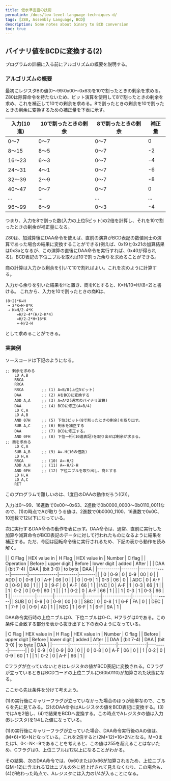 ```yaml
---
title: 低水準言語の技術
permalink: /docs/low-level-language-techniques-d/
tags: [Z80, Assembly Language, BCD]
description: Some notes about binary to BCD conversion
toc: true
---
```


## バイナリ値をBCDに変換する(2)

プログラムの詳細に入る前にアルゴリズムの概要を説明する。

### アルゴリズムの概要

最初にレジスタBの値(0〜99:0x00〜0x63)を10で割ったときの剰余を求める。Z80は除算命令を持たないため、ビット演算を使用して8で割ったときの剰余を求め、これを補正して10での剰余を求める。8で割ったときの剰余を10で割ったときの剰余に変換するための補正量を下表に示す。

| 入力(10進) | 10で割ったときの剰余 | 8で割ったときの剰余 | 補正量 |
|------------|----------------------|---------------------|--------|
| 0〜7       | 0〜7                 | 0〜7                |      0 |
| 8〜15      | 8〜5                 | 0〜7                |     -2 |
| 16〜23     | 6〜3                 | 0〜7                |     -4 |
| 24〜31     | 4〜1                 | 0〜7                |     -6 |
| 32〜39     | 2〜9                 | 0〜7                |     -8 |
| 40〜47     | 0〜7                 | 0〜7                |      0 |
| ...        | ...                  | ...                 |    ... |
| 96〜99     | 6〜9                 | 0〜3                |     -4 |

つまり、入力を8で割った数(入力の上位5ビット)の2倍を計算し、それを10で割ったときの剰余が補正量になる。

Z80は、加減算後にDAA命令を使えば、直前の演算がBCD表記の数値同士の演算であった場合の結果に変換することができる(例えば、0x19と0x21の加算結果は0x3aとなるが、この演算の直後にDAA命令を実行すれば、0x40が得られる)。BCD表記の下位ニブルを取れば10で割った余りを求めることができる。

商の計算は入力から剰余を引いて10で割ればよい。これを次のように計算する。

入力から余りを引いた結果をHと置き、商をKとすると、K=H/10=H/(8+2)と書ける。
これから、入力を10で割ったときの商Kは、

```
(8+2)*K=H
 → 2*K=H-8*K
 → K=H/2-4*K
     =H/2-4*(H/2-K*4)
     =H/2-2*H+16*K
     =-H/2-H
```

として求めることができる。

### 実装例

ソースコードは下記のようになる。
```
;; 剰余を求める
    LD A,B
    RRCA
    RRCA
    RRCA        ;; (1) A=B/8(上位5ビット)
    DAA         ;; (2) AをBCDに変換する
    ADD A,A     ;; (3) A=A*2(通常のバイナリ演算)
    DAA         ;; (4) BCDに修正(A=B/4)
    LD C,A
    LD A,B
    AND 07H     ;; (5) 下位3ビット(8で割ったときの剰余)を取り出す。
    SUB A,C     ;; (6) 剰余を補正する
    DAA         ;; (7) BCDに修正する。
    AND 0FH     ;; (8) 下位一桁(10進表記)を取り出せば剰余が求まる。
;; 商を求める
    LD C,A
    SUB A,B     ;; (9) A=-H(10の倍数)
    LD H,A
    RRCA        ;; (10) A=-H/2
    ADD A,H     ;; (11) A=-H/2-H
    AND 0FH     ;; (12) 下位ニブルを取り出し、商とする
    LD H,A
    LD A,C
    RET
```
このプログラムで難しいのは、1度目のDAAの動作だろう((2))。

入力は0〜99、16進数で0x00〜0x63、2進数で0b0000_0000〜0b0110_0011なので、(1)の時点でAが取りうる値は、2進数で0b0000_1100、16進数で0x0C、10進数で12以下になっている。

次に実行するDAA命令の動作を表に示す。DAA命令は、通常、直前に実行した加算や減算命令がBCD表記のデータに対して行われたものになるように結果を補正する。ただ、今回は回転命令後に実行されるため、下記の表から動作を読み解く。

|           | C Flag | HEX value in | H Flag | HEX value in |  Number | C flag |
| Operation | Before |  upper digit | Before |  lower digit |   added |  After |
|           |    DAA |    (bit 7-4) |    DAA |    (bit 3-0) | to byte |    DAA |
|-----------|--------|--------------|--------|--------------|---------|--------|
|           |      0 |          0-9 |      0 |          0-9 |      00 |      0 |
| ADD       |      0 |          0-8 |      0 |          A-F |      06 |      0 |
|           |      0 |          0-9 |      1 |          0-3 |      06 |      0 |
| ADC       |      0 |          A-F |      0 |          0-9 |      60 |      1 |
|           |      0 |          9-F |      0 |          A-F |      66 |      1 |
| INC       |      0 |          A-F |      1 |          0-3 |      66 |      1 |
|           |      1 |          0-2 |      0 |          0-9 |      60 |      1 |
|           |      1 |          0-2 |      0 |          A-F |      66 |      1 |
|           |      1 |          0-3 |      1 |          0-3 |      66 |      1 |
|-----------|--------|--------------|--------|--------------|---------|--------|
| SUB       |      0 |          0-9 |      0 |          0-9 |      00 |      0 |
| SBC       |      0 |          0-8 |      1 |          6-F |      FA |      0 |
| DEC       |      1 |          7-F |      0 |          0-9 |      A0 |      1 |
| NEG       |      1 |          6-F |      1 |          6-F |      9A |      1 |

DAA命令実行時の上位ニブルは0、下位ニブルは0-C、Hフラグは0である。この条件に合致する部分を表から抜き出すと下の表のようになっている。

| C Flag | HEX value in | H Flag | HEX value in |  Number | C flag |
| Before |  upper digit | Before | lower digit  |   added |  After |
|    DAA |    (bit 7-4) |    DAA | (bit 3-0)    | to byte |    DAA |
|--------|--------------|--------|--------------|---------|--------|
|      0 |          0-9 |      0 | 0-9          |      00 |      0 |
|      0 |          0-8 |      0 | A-F          |      06 |      0 |
|      1 |          0-2 |      0 | 0-9          |      60 |      1 |
|      1 |          0-2 |      0 | A-F          |      66 |      1 |

Cフラグが立っていないときはレジスタの値がBCD表記に変換される。Cフラグが立っているときはBCDコードの上位ニブルに6(0b0110)が加算された状態になる。

ここから先は条件を分けて考えよう。

(1)の実行後にキャリーフラグが立っていなかった場合のほうが簡単なので、こちらを先に見てみる。(2)のDAA命令はAレジスタの値をBCD表記に変換する。(3)ではAを2倍し、(4)で結果をBCDへ変換する。この時点でAレジスタの値は入力(Bレジスタ)を1/4した値になっている。

(1)の実行後にキャリーフラグが立っていた場合、DAA命令実行後のAの値は、(M+6)×16+Nとなっている。これを2倍すると(2M+12)×16+2Nとなる。M=0または1、0<=N<=9であることを考えると、この値は255を超えることはないため、Cフラグは0、上位ニブルは12以上になることがわかる。

その結果、次のDAA命令では、0x60または0x66が加算されるため、上位ニブル(2M+12)に含まれる12はニブルの外に桁上げされて見えなくなり、この場合も、(4)が終わった時点で、Aレジスタには入力の1/4が入ることになる。
